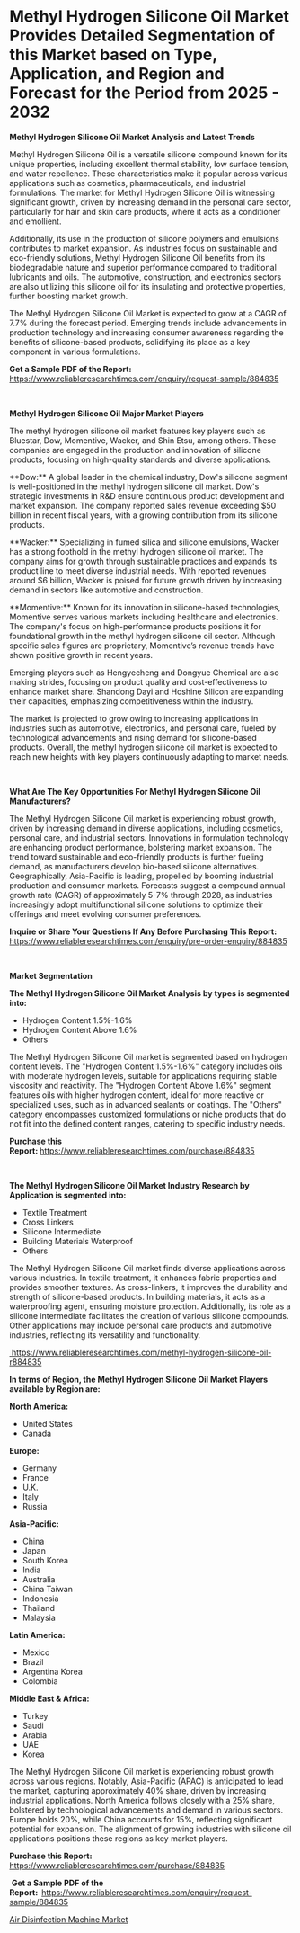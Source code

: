<p><h1>Methyl Hydrogen Silicone Oil Market Provides Detailed Segmentation of this Market based on Type, Application, and Region and Forecast for the Period from 2025 - 2032</h1></p><p><strong>Methyl Hydrogen Silicone Oil Market Analysis and Latest Trends</strong></p>
<p><p>Methyl Hydrogen Silicone Oil is a versatile silicone compound known for its unique properties, including excellent thermal stability, low surface tension, and water repellence. These characteristics make it popular across various applications such as cosmetics, pharmaceuticals, and industrial formulations. The market for Methyl Hydrogen Silicone Oil is witnessing significant growth, driven by increasing demand in the personal care sector, particularly for hair and skin care products, where it acts as a conditioner and emollient.</p><p>Additionally, its use in the production of silicone polymers and emulsions contributes to market expansion. As industries focus on sustainable and eco-friendly solutions, Methyl Hydrogen Silicone Oil benefits from its biodegradable nature and superior performance compared to traditional lubricants and oils. The automotive, construction, and electronics sectors are also utilizing this silicone oil for its insulating and protective properties, further boosting market growth.</p><p>The Methyl Hydrogen Silicone Oil Market is expected to grow at a CAGR of 7.7% during the forecast period. Emerging trends include advancements in production technology and increasing consumer awareness regarding the benefits of silicone-based products, solidifying its place as a key component in various formulations.</p></p>
<p><strong>Get a Sample PDF of the Report:&nbsp;</strong> <a href="https://www.reliableresearchtimes.com/enquiry/request-sample/884835?utm_campaign=2326&utm_medium=2&utm_source=Github&utm_content=ia&utm_term=04042025&utm_id=methyl-hydrogen-silicone-oil">https://www.reliableresearchtimes.com/enquiry/request-sample/884835</a></p>
<p>&nbsp;</p>
<p><strong>Methyl Hydrogen Silicone Oil Major Market Players</strong></p>
<p><p>The methyl hydrogen silicone oil market features key players such as Bluestar, Dow, Momentive, Wacker, and Shin Etsu, among others. These companies are engaged in the production and innovation of silicone products, focusing on high-quality standards and diverse applications.</p><p>**Dow:** A global leader in the chemical industry, Dow's silicone segment is well-positioned in the methyl hydrogen silicone oil market. Dow's strategic investments in R&D ensure continuous product development and market expansion. The company reported sales revenue exceeding $50 billion in recent fiscal years, with a growing contribution from its silicone products.</p><p>**Wacker:** Specializing in fumed silica and silicone emulsions, Wacker has a strong foothold in the methyl hydrogen silicone oil market. The company aims for growth through sustainable practices and expands its product line to meet diverse industrial needs. With reported revenues around $6 billion, Wacker is poised for future growth driven by increasing demand in sectors like automotive and construction.</p><p>**Momentive:** Known for its innovation in silicone-based technologies, Momentive serves various markets including healthcare and electronics. The company's focus on high-performance products positions it for foundational growth in the methyl hydrogen silicone oil sector. Although specific sales figures are proprietary, Momentive’s revenue trends have shown positive growth in recent years.</p><p>Emerging players such as Hengyecheng and Dongyue Chemical are also making strides, focusing on product quality and cost-effectiveness to enhance market share. Shandong Dayi and Hoshine Silicon are expanding their capacities, emphasizing competitiveness within the industry.</p><p>The market is projected to grow owing to increasing applications in industries such as automotive, electronics, and personal care, fueled by technological advancements and rising demand for silicone-based products. Overall, the methyl hydrogen silicone oil market is expected to reach new heights with key players continuously adapting to market needs.</p></p>
<p>&nbsp;</p>
<p><strong>What Are The Key Opportunities For Methyl Hydrogen Silicone Oil Manufacturers?</strong></p>
<p><p>The Methyl Hydrogen Silicone Oil market is experiencing robust growth, driven by increasing demand in diverse applications, including cosmetics, personal care, and industrial sectors. Innovations in formulation technology are enhancing product performance, bolstering market expansion. The trend toward sustainable and eco-friendly products is further fueling demand, as manufacturers develop bio-based silicone alternatives. Geographically, Asia-Pacific is leading, propelled by booming industrial production and consumer markets. Forecasts suggest a compound annual growth rate (CAGR) of approximately 5-7% through 2028, as industries increasingly adopt multifunctional silicone solutions to optimize their offerings and meet evolving consumer preferences.</p></p>
<p><strong>Inquire or Share Your Questions If Any Before Purchasing This Report:</strong> <a href="https://www.reliableresearchtimes.com/enquiry/pre-order-enquiry/884835?utm_campaign=2326&utm_medium=2&utm_source=Github&utm_content=ia&utm_term=04042025&utm_id=methyl-hydrogen-silicone-oil">https://www.reliableresearchtimes.com/enquiry/pre-order-enquiry/884835</a></p>
<p>&nbsp;</p>
<p><strong>Market Segmentation</strong></p>
<p><strong>The Methyl Hydrogen Silicone Oil Market Analysis by types is segmented into:</strong></p>
<p><ul><li>Hydrogen Content 1.5%-1.6%</li><li>Hydrogen Content Above 1.6%</li><li>Others</li></ul></p>
<p><p>The Methyl Hydrogen Silicone Oil market is segmented based on hydrogen content levels. The "Hydrogen Content 1.5%-1.6%" category includes oils with moderate hydrogen levels, suitable for applications requiring stable viscosity and reactivity. The "Hydrogen Content Above 1.6%" segment features oils with higher hydrogen content, ideal for more reactive or specialized uses, such as in advanced sealants or coatings. The "Others" category encompasses customized formulations or niche products that do not fit into the defined content ranges, catering to specific industry needs.</p></p>
<p><strong>Purchase this Report:&nbsp;</strong><a href="https://www.reliableresearchtimes.com/purchase/884835?utm_campaign=2326&utm_medium=2&utm_source=Github&utm_content=ia&utm_term=04042025&utm_id=methyl-hydrogen-silicone-oil">https://www.reliableresearchtimes.com/purchase/884835</a></p>
<p>&nbsp;</p>
<p><strong>The Methyl Hydrogen Silicone Oil Market Industry Research by Application is segmented into:</strong></p>
<p><ul><li>Textile Treatment</li><li>Cross Linkers</li><li>Silicone Intermediate</li><li>Building Materials Waterproof</li><li>Others</li></ul></p>
<p><p>The Methyl Hydrogen Silicone Oil market finds diverse applications across various industries. In textile treatment, it enhances fabric properties and provides smoother textures. As cross-linkers, it improves the durability and strength of silicone-based products. In building materials, it acts as a waterproofing agent, ensuring moisture protection. Additionally, its role as a silicone intermediate facilitates the creation of various silicone compounds. Other applications may include personal care products and automotive industries, reflecting its versatility and functionality.</p></p>
<p><a href="https://www.reliableresearchtimes.com/methyl-hydrogen-silicone-oil-r884835?utm_campaign=2326&utm_medium=2&utm_source=Github&utm_content=ia&utm_term=04042025&utm_id=methyl-hydrogen-silicone-oil">&nbsp;https://www.reliableresearchtimes.com/methyl-hydrogen-silicone-oil-r884835</a></p>
<p><strong>In terms of Region, the Methyl Hydrogen Silicone Oil Market Players available by Region are:</strong></p>
<p>
    <p> <strong> North America: </strong>
        <ul>
            <li>United States</li>
            <li>Canada</li>
        </ul>
        </p> 
    <p> <strong> Europe: </strong>
        <ul>
            <li>Germany</li>
            <li>France</li>
            <li>U.K.</li>
            <li>Italy</li>
            <li>Russia</li>
        </ul>
        </p> 
    <p> <strong> Asia-Pacific: </strong>
        <ul>
            <li>China</li>
            <li>Japan</li>
            <li>South Korea</li>
            <li>India</li>
            <li>Australia</li>
            <li>China Taiwan</li>
            <li>Indonesia</li>
            <li>Thailand</li>
            <li>Malaysia</li>
        </ul>
        </p> 
    <p> <strong> Latin America: </strong>
        <ul>
            <li>Mexico</li>
            <li>Brazil</li>
            <li>Argentina Korea</li>
            <li>Colombia</li>
        </ul>
        </p> 
    <p> <strong> Middle East & Africa: </strong>
        <ul>
            <li>Turkey</li>
            <li>Saudi</li>
            <li>Arabia</li>
            <li>UAE</li>
            <li>Korea</li>
        </ul>
    </p>
    </p>
<p><p>The Methyl Hydrogen Silicone Oil market is experiencing robust growth across various regions. Notably, Asia-Pacific (APAC) is anticipated to lead the market, capturing approximately 40% share, driven by increasing industrial applications. North America follows closely with a 25% share, bolstered by technological advancements and demand in various sectors. Europe holds 20%, while China accounts for 15%, reflecting significant potential for expansion. The alignment of growing industries with silicone oil applications positions these regions as key market players.</p></p>
<p><strong>Purchase this Report: </strong><a href="https://www.reliableresearchtimes.com/purchase/884835?utm_campaign=2326&utm_medium=2&utm_source=Github&utm_content=ia&utm_term=04042025&utm_id=methyl-hydrogen-silicone-oil">https://www.reliableresearchtimes.com/purchase/884835</a></p>
<p>&nbsp;<strong>Get a Sample PDF of the Report:&nbsp;&nbsp;</strong><a href="https://www.reliableresearchtimes.com/enquiry/request-sample/884835?utm_campaign=2326&utm_medium=2&utm_source=Github&utm_content=ia&utm_term=04042025&utm_id=methyl-hydrogen-silicone-oil">https://www.reliableresearchtimes.com/enquiry/request-sample/884835</a></p>
<p><strong></strong></p>
<p><p><a href="https://github.com/FlorianWolf90/Market-Research-Report-List-2/blob/main/air-disinfection-machine-market.md?utm_campaign=2326&utm_medium=2&utm_source=Github&utm_content=ia&utm_term=04042025&utm_id=methyl-hydrogen-silicone-oil">Air Disinfection Machine Market</a></p></p>